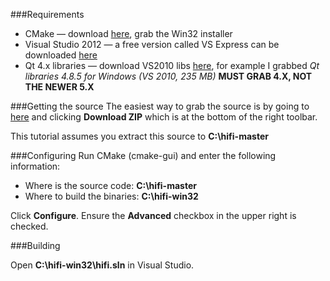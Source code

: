 ###Requirements
* CMake — download [here](http://www.cmake.org/cmake/resources/software.html), grab the Win32 installer
* Visual Studio 2012 — a free version called VS Express can be downloaded [here](http://www.microsoft.com/visualstudio/eng/downloads#d-express-windows-desktop)
* Qt 4.x libraries — download VS2010 libs [here](http://qt-project.org/downloads), for example I grabbed _Qt libraries 4.8.5 for Windows (VS 2010, 235 MB)_ **MUST GRAB 4.X, NOT THE NEWER 5.X**


###Getting the source
The easiest way to grab the source is by going to [here](https://github.com/worklist/hifi) and clicking **Download ZIP** which is at the bottom of the right toolbar.

This tutorial assumes you extract this source to **C:\hifi-master**

###Configuring
Run CMake (cmake-gui) and enter the following information:
* Where is the source code: **C:\hifi-master** 
* Where to build the binaries: **C:\hifi-win32** 

Click **Configure**.  Ensure the **Advanced** checkbox in the upper right is checked.

###Building

Open **C:\hifi-win32\hifi.sln** in Visual Studio.
